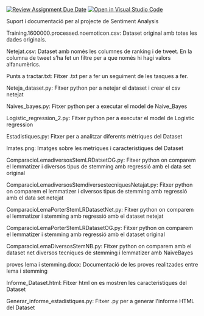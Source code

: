 [![Review Assignment Due Date](https://classroom.github.com/assets/deadline-readme-button-22041afd0340ce965d47ae6ef1cefeee28c7c493a6346c4f15d667ab976d596c.svg)](https://classroom.github.com/a/USx538Ll)
[![Open in Visual Studio Code](https://classroom.github.com/assets/open-in-vscode-2e0aaae1b6195c2367325f4f02e2d04e9abb55f0b24a779b69b11b9e10269abc.svg)](https://classroom.github.com/online_ide?assignment_repo_id=17269504&assignment_repo_type=AssignmentRepo)


Suport i documentació per al projecte de Sentiment Analysis

Training.1600000.processed.noemoticon.csv: 
Dataset original amb totes les dades originals.


Netejat.csv: 
Dataset amb només les columnes de ranking i de tweet. En la columna de tweet s’ha fet un filtre per a que només hi hagi valors alfanumèrics.


Punts a tractar.txt: 
Fitxer .txt per a fer un seguiment de les tasques a fer. 


Neteja_dataset.py: 
Fitxer python per a netejar el dataset i crear el csv netejat


Naives_bayes.py: 
Fitxer python per a executar el model de Naive_Bayes


Logistic_regression_2.py: 
Fitxer python per a executar el model de Logistic regression


Estadistiques.py: 
Fitxer per a analitzar diferents mètriques del Dataset

Imates.png: 
Imatges sobre les metriques i caracteristiques del Dataset

ComparacioLemadiversosStemLRDatsetOG.py:
Fitxer python on comparem el lemmatizer i diversos tipus de stemming amb regressió amb el data set original

ComparacioLemadiversosStemdiversestecniquesNetajat.py:
Fitxer python on comparem el lemmatizer i diversos tipus de stemming amb regressió amb el data set netejat

ComparacioLemaPorterStemLRDatasetNet.py:
Fitxer python on comparem el lemmatizer i stemming amb regressió amb el dataset netejat

ComparacioLemaPorterStemLRDatasetOG.py:
Fitxer python on comparem el lemmatizer i stemming amb regressió amb el dataset original

ComparacioLemaDiversosStemNB.py:
Fitxer python on comparem amb el dataset net diversos tecniques de stemming i lemmatizer amb NaiveBayes

proves lema i stemming.docx:
Documentació de les proves realitzades entre lema i stemming

Informe_Dataset.html:
Fitxer html on es mostren les caracteristiques del Dataset

Generar_informe_estadistiques.py: 
Fitxer .py per a generar l'informe HTML del Dataset
